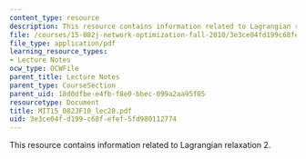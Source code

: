 ```yaml
---
content_type: resource
description: This resource contains information related to Lagrangian relaxation 2.
file: /courses/15-082j-network-optimization-fall-2010/3e3ce04fd199c68fefef5fd980112774_MIT15_082JF10_lec20.pdf
file_type: application/pdf
learning_resource_types:
- Lecture Notes
ocw_type: OCWFile
parent_title: Lecture Notes
parent_type: CourseSection
parent_uid: 18d0dfbe-e4fb-f8e0-bbec-099a2aa95f05
resourcetype: Document
title: MIT15_082JF10_lec20.pdf
uid: 3e3ce04f-d199-c68f-efef-5fd980112774
---
```

This resource contains information related to Lagrangian relaxation 2.